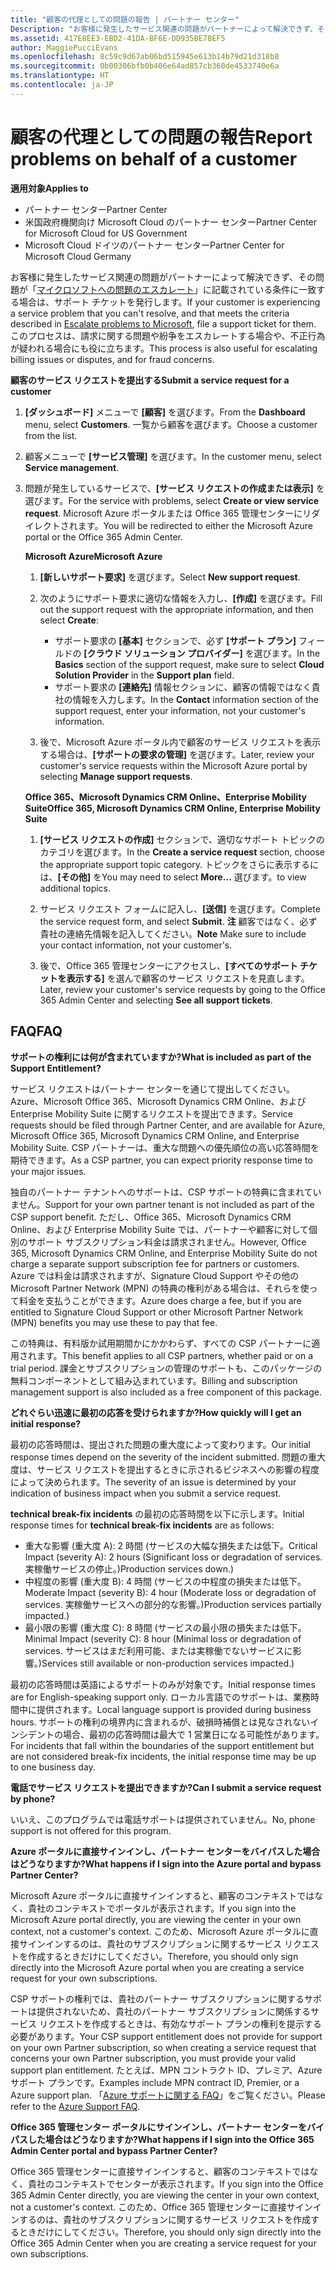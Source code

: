 ```yaml
---
title: "顧客の代理としての問題の報告 | パートナー センター"
Description: "お客様に発生したサービス関連の問題がパートナーによって解決できず、その問題が「マイクロソフトへの問題のエスカレート」に記載されている条件に一致する場合は、サポート チケットを発行します。"
ms.assetid: 417E8EE3-EBD2-41DA-BF6E-DD935BE78EF5
author: MaggiePucciEvans
ms.openlocfilehash: 8c59c9d67ab06bd515945e613b14b79d21d318b8
ms.sourcegitcommit: 0b00306bfb0b406e64ad857cb360de4533740e6a
ms.translationtype: HT
ms.contentlocale: ja-JP
---
```

# <a name="report-problems-on-behalf-of-a-customer"></a><span data-ttu-id="48211-103">顧客の代理としての問題の報告</span><span class="sxs-lookup"><span data-stu-id="48211-103">Report problems on behalf of a customer</span></span>

**<span data-ttu-id="48211-104">適用対象</span><span class="sxs-lookup"><span data-stu-id="48211-104">Applies to</span></span>**

-  <span data-ttu-id="48211-105">パートナー センター</span><span class="sxs-lookup"><span data-stu-id="48211-105">Partner Center</span></span>
-  <span data-ttu-id="48211-106">米国政府機関向け Microsoft Cloud のパートナー センター</span><span class="sxs-lookup"><span data-stu-id="48211-106">Partner Center for Microsoft Cloud for US Government</span></span>
-  <span data-ttu-id="48211-107">Microsoft Cloud ドイツのパートナー センター</span><span class="sxs-lookup"><span data-stu-id="48211-107">Partner Center for Microsoft Cloud Germany</span></span>

<span data-ttu-id="48211-108">お客様に発生したサービス関連の問題がパートナーによって解決できず、その問題が「[マイクロソフトへの問題のエスカレート](escalate-problems-to-microsoft.md)」に記載されている条件に一致する場合は、サポート チケットを発行します。</span><span class="sxs-lookup"><span data-stu-id="48211-108">If your customer is experiencing a service problem that you can't resolve, and that meets the criteria described in [Escalate problems to Microsoft](escalate-problems-to-microsoft.md), file a support ticket for them.</span></span> <span data-ttu-id="48211-109">このプロセスは、請求に関する問題や紛争をエスカレートする場合や、不正行為が疑われる場合にも役に立ちます。</span><span class="sxs-lookup"><span data-stu-id="48211-109">This process is also useful for escalating billing issues or disputes, and for fraud concerns.</span></span>

**<span data-ttu-id="48211-110">顧客のサービス リクエストを提出する</span><span class="sxs-lookup"><span data-stu-id="48211-110">Submit a service request for a customer</span></span>**

1.  <span data-ttu-id="48211-111">**[ダッシュボード]** メニューで **[顧客]** を選びます。</span><span class="sxs-lookup"><span data-stu-id="48211-111">From the **Dashboard** menu, select **Customers**.</span></span> <span data-ttu-id="48211-112">一覧から顧客を選びます。</span><span class="sxs-lookup"><span data-stu-id="48211-112">Choose a customer from the list.</span></span>

2.  <span data-ttu-id="48211-113">顧客メニューで **[サービス管理]** を選びます。</span><span class="sxs-lookup"><span data-stu-id="48211-113">In the customer menu, select **Service management**.</span></span>

3.  <span data-ttu-id="48211-114">問題が発生しているサービスで、**[サービス リクエストの作成または表示]** を選びます。</span><span class="sxs-lookup"><span data-stu-id="48211-114">For the service with problems, select **Create or view service request**.</span></span> <span data-ttu-id="48211-115">Microsoft Azure ポータルまたは Office 365 管理センターにリダイレクトされます。</span><span class="sxs-lookup"><span data-stu-id="48211-115">You will be redirected to either the Microsoft Azure portal or the Office 365 Admin Center.</span></span>

    **<span data-ttu-id="48211-116">Microsoft Azure</span><span class="sxs-lookup"><span data-stu-id="48211-116">Microsoft Azure</span></span>**

    1.  <span data-ttu-id="48211-117">**[新しいサポート要求]** を選びます。</span><span class="sxs-lookup"><span data-stu-id="48211-117">Select **New support request**.</span></span>
    2.  <span data-ttu-id="48211-118">次のようにサポート要求に適切な情報を入力し、**[作成]** を選びます。</span><span class="sxs-lookup"><span data-stu-id="48211-118">Fill out the support request with the appropriate information, and then select **Create**:</span></span>
        -   <span data-ttu-id="48211-119">サポート要求の **[基本]** セクションで、必ず **[サポート プラン]** フィールドの **[クラウド ソリューション プロバイダー]** を選びます。</span><span class="sxs-lookup"><span data-stu-id="48211-119">In the **Basics** section of the support request, make sure to select **Cloud Solution Provider** in the **Support plan** field.</span></span>
        -   <span data-ttu-id="48211-120">サポート要求の **[連絡先]** 情報セクションに、顧客の情報ではなく貴社の情報を入力します。</span><span class="sxs-lookup"><span data-stu-id="48211-120">In the **Contact** information section of the support request, enter your information, not your customer's information.</span></span>

    3.  <span data-ttu-id="48211-121">後で、Microsoft Azure ポータル内で顧客のサービス リクエストを表示する場合は、**[サポートの要求の管理]** を選びます。</span><span class="sxs-lookup"><span data-stu-id="48211-121">Later, review your customer's service requests within the Microsoft Azure portal by selecting **Manage support requests**.</span></span>

    **<span data-ttu-id="48211-122">Office 365、Microsoft Dynamics CRM Online、Enterprise Mobility Suite</span><span class="sxs-lookup"><span data-stu-id="48211-122">Office 365, Microsoft Dynamics CRM Online, Enterprise Mobility Suite</span></span>**

    1.  <span data-ttu-id="48211-123">**[サービス リクエストの作成]** セクションで、適切なサポート トピックのカテゴリを選びます。</span><span class="sxs-lookup"><span data-stu-id="48211-123">In the **Create a service request** section, choose the appropriate support topic category.</span></span> <span data-ttu-id="48211-124">トピックをさらに表示するには、**[その他]** を</span><span class="sxs-lookup"><span data-stu-id="48211-124">You may need to select **More…**</span></span> <span data-ttu-id="48211-125">選びます。</span><span class="sxs-lookup"><span data-stu-id="48211-125">to view additional topics.</span></span>
    2.  <span data-ttu-id="48211-126">サービス リクエスト フォームに記入し、**[送信]** を選びます。</span><span class="sxs-lookup"><span data-stu-id="48211-126">Complete the service request form, and select **Submit**.</span></span>
        <span data-ttu-id="48211-127">**注**  顧客ではなく、必ず貴社の連絡先情報を記入してください。</span><span class="sxs-lookup"><span data-stu-id="48211-127">**Note**  Make sure to include your contact information, not your customer's.</span></span>

         

    3.  <span data-ttu-id="48211-128">後で、Office 365 管理センターにアクセスし、**[すべてのサポート チケットを表示する]** を選んで顧客のサービス リクエストを見直します。</span><span class="sxs-lookup"><span data-stu-id="48211-128">Later, review your customer's service requests by going to the Office 365 Admin Center and selecting **See all support tickets**.</span></span>

## <a name="faq"></a><span data-ttu-id="48211-129">FAQ</span><span class="sxs-lookup"><span data-stu-id="48211-129">FAQ</span></span>


**<span data-ttu-id="48211-130">サポートの権利には何が含まれていますか?</span><span class="sxs-lookup"><span data-stu-id="48211-130">What is included as part of the Support Entitlement?</span></span>**

<span data-ttu-id="48211-131">サービス リクエストはパートナー センターを通じて提出してください。Azure、Microsoft Office 365、Microsoft Dynamics CRM Online、および Enterprise Mobility Suite に関するリクエストを提出できます。</span><span class="sxs-lookup"><span data-stu-id="48211-131">Service requests should be filed through Partner Center, and are available for Azure, Microsoft Office 365, Microsoft Dynamics CRM Online, and Enterprise Mobility Suite.</span></span> <span data-ttu-id="48211-132">CSP パートナーは、重大な問題への優先順位の高い応答時間を期待できます。</span><span class="sxs-lookup"><span data-stu-id="48211-132">As a CSP partner, you can expect priority response time to your major issues.</span></span>

<span data-ttu-id="48211-133">独自のパートナー テナントへのサポートは、CSP サポートの特典に含まれていません。</span><span class="sxs-lookup"><span data-stu-id="48211-133">Support for your own partner tenant is not included as part of the CSP support benefit.</span></span> <span data-ttu-id="48211-134">ただし、Office 365、Microsoft Dynamics CRM Online、および Enterprise Mobility Suite では、パートナーや顧客に対して個別のサポート サブスクリプション料金は請求されません。</span><span class="sxs-lookup"><span data-stu-id="48211-134">However, Office 365, Microsoft Dynamics CRM Online, and Enterprise Mobility Suite do not charge a separate support subscription fee for partners or customers.</span></span> <span data-ttu-id="48211-135">Azure では料金は請求されますが、Signature Cloud Support やその他の Microsoft Partner Network (MPN) の特典の権利がある場合は、それらを使って料金を支払うことができます。</span><span class="sxs-lookup"><span data-stu-id="48211-135">Azure does charge a fee, but if you are entitled to Signature Cloud Support or other Microsoft Partner Network (MPN) benefits you may use these to pay that fee.</span></span>

<span data-ttu-id="48211-136">この特典は、有料版か試用期間かにかかわらず、すべての CSP パートナーに適用されます。</span><span class="sxs-lookup"><span data-stu-id="48211-136">This benefit applies to all CSP partners, whether paid or on a trial period.</span></span> <span data-ttu-id="48211-137">課金とサブスクリプションの管理のサポートも、このパッケージの無料コンポーネントとして組み込まれています。</span><span class="sxs-lookup"><span data-stu-id="48211-137">Billing and subscription management support is also included as a free component of this package.</span></span>

**<span data-ttu-id="48211-138">どれぐらい迅速に最初の応答を受けられますか?</span><span class="sxs-lookup"><span data-stu-id="48211-138">How quickly will I get an initial response?</span></span>**

<span data-ttu-id="48211-139">最初の応答時間は、提出された問題の重大度によって変わります。</span><span class="sxs-lookup"><span data-stu-id="48211-139">Our initial response times depend on the severity of the incident submitted.</span></span> <span data-ttu-id="48211-140">問題の重大度は、サービス リクエストを提出するときに示されるビジネスへの影響の程度によって決められます。</span><span class="sxs-lookup"><span data-stu-id="48211-140">The severity of an issue is determined by your indication of business impact when you submit a service request.</span></span>

<span data-ttu-id="48211-141">**technical break-fix incidents** の最初の応答時間を以下に示します。</span><span class="sxs-lookup"><span data-stu-id="48211-141">Initial response times for **technical break-fix incidents** are as follows:</span></span>

-   <span data-ttu-id="48211-142">重大な影響 (重大度 A): 2 時間 (サービスの大幅な損失または低下。</span><span class="sxs-lookup"><span data-stu-id="48211-142">Critical Impact (severity A): 2 hours (Significant loss or degradation of services.</span></span> <span data-ttu-id="48211-143">実稼働サービスの停止。)</span><span class="sxs-lookup"><span data-stu-id="48211-143">Production services down.)</span></span>
-   <span data-ttu-id="48211-144">中程度の影響 (重大度 B): 4 時間 (サービスの中程度の損失または低下。</span><span class="sxs-lookup"><span data-stu-id="48211-144">Moderate Impact (severity B): 4 hour (Moderate loss or degradation of services.</span></span> <span data-ttu-id="48211-145">実稼働サービスへの部分的な影響。)</span><span class="sxs-lookup"><span data-stu-id="48211-145">Production services partially impacted.)</span></span>
-   <span data-ttu-id="48211-146">最小限の影響 (重大度 C): 8 時間 (サービスの最小限の損失または低下。</span><span class="sxs-lookup"><span data-stu-id="48211-146">Minimal Impact (severity C): 8 hour (Minimal loss or degradation of services.</span></span> <span data-ttu-id="48211-147">サービスはまだ利用可能、または実稼働でないサービスに影響。)</span><span class="sxs-lookup"><span data-stu-id="48211-147">Services still available or non-production services impacted.)</span></span>

<span data-ttu-id="48211-148">最初の応答時間は英語によるサポートのみが対象です。</span><span class="sxs-lookup"><span data-stu-id="48211-148">Initial response times are for English-speaking support only.</span></span> <span data-ttu-id="48211-149">ローカル言語でのサポートは、業務時間中に提供されます。</span><span class="sxs-lookup"><span data-stu-id="48211-149">Local language support is provided during business hours.</span></span>
<span data-ttu-id="48211-150">サポートの権利の境界内に含まれるが、破損時補償とは見なされないインシデントの場合、最初の応答時間は最大で 1 営業日になる可能性があります。</span><span class="sxs-lookup"><span data-stu-id="48211-150">For incidents that fall within the boundaries of the support entitlement but are not considered break-fix incidents, the initial response time may be up to one business day.</span></span>

**<span data-ttu-id="48211-151">電話でサービス リクエストを提出できますか?</span><span class="sxs-lookup"><span data-stu-id="48211-151">Can I submit a service request by phone?</span></span>**

<span data-ttu-id="48211-152">いいえ、このプログラムでは電話サポートは提供されていません。</span><span class="sxs-lookup"><span data-stu-id="48211-152">No, phone support is not offered for this program.</span></span>

**<span data-ttu-id="48211-153">Azure ポータルに直接サインインし、パートナー センターをバイパスした場合はどうなりますか?</span><span class="sxs-lookup"><span data-stu-id="48211-153">What happens if I sign into the Azure portal and bypass Partner Center?</span></span>**

<span data-ttu-id="48211-154">Microsoft Azure ポータルに直接サインインすると、顧客のコンテキストではなく、貴社のコンテキストでポータルが表示されます。</span><span class="sxs-lookup"><span data-stu-id="48211-154">If you sign into the Microsoft Azure portal directly, you are viewing the center in your own context, not a customer's context.</span></span> <span data-ttu-id="48211-155">このため、Microsoft Azure ポータルに直接サインインするのは、貴社のサブスクリプションに関するサービス リクエストを作成するときだけにしてください。</span><span class="sxs-lookup"><span data-stu-id="48211-155">Therefore, you should only sign directly into the Microsoft Azure portal when you are creating a service request for your own subscriptions.</span></span>

<span data-ttu-id="48211-156">CSP サポートの権利では、貴社のパートナー サブスクリプションに関するサポートは提供されないため、貴社のパートナー サブスクリプションに関係するサービス リクエストを作成するときは、有効なサポート プランの権利を提示する必要があります。</span><span class="sxs-lookup"><span data-stu-id="48211-156">Your CSP support entitlement does not provide for support on your own Partner subscription, so when creating a service request that concerns your own Partner subscription, you must provide your valid support plan entitlement.</span></span> <span data-ttu-id="48211-157">たとえば、MPN コントラクト ID、プレミア、Azure サポート プランです。</span><span class="sxs-lookup"><span data-stu-id="48211-157">Examples include MPN contract ID, Premier, or a Azure support plan.</span></span> <span data-ttu-id="48211-158">「[Azure サポートに関する FAQ](http://go.microsoft.com/fwlink/?LinkId=717532)」をご覧ください。</span><span class="sxs-lookup"><span data-stu-id="48211-158">Please refer to the [Azure Support FAQ](http://go.microsoft.com/fwlink/?LinkId=717532).</span></span>

**<span data-ttu-id="48211-159">Office 365 管理センター ポータルにサインインし、パートナー センターをバイパスした場合はどうなりますか?</span><span class="sxs-lookup"><span data-stu-id="48211-159">What happens if I sign into the Office 365 Admin Center portal and bypass Partner Center?</span></span>**

<span data-ttu-id="48211-160">Office 365 管理センターに直接サインインすると、顧客のコンテキストではなく、貴社のコンテキストでセンターが表示されます。</span><span class="sxs-lookup"><span data-stu-id="48211-160">If you sign into the Office 365 Admin Center directly, you are viewing the center in your own context, not a customer's context.</span></span> <span data-ttu-id="48211-161">このため、Office 365 管理センターに直接サインインするのは、貴社のサブスクリプションに関するサービス リクエストを作成するときだけにしてください。</span><span class="sxs-lookup"><span data-stu-id="48211-161">Therefore, you should only sign directly into the Office 365 Admin Center when you are creating a service request for your own subscriptions.</span></span>

 

 



